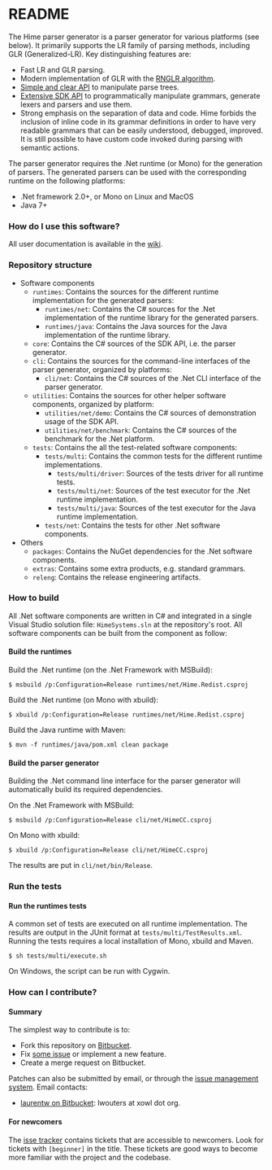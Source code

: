 # README #

The Hime parser generator is a parser generator for various platforms (see below). It primarily supports the LR family of parsing methods, including GLR (Generalized-LR). Key distinguishing features are:

* Fast LR and GLR parsing.
* Modern implementation of GLR with the [RNGLR algorithm](http://portal.acm.org/citation.cfm?id=1146809.1146810&coll=DL&dl=GUIDE&CFID=9339017&CFTOKEN=49072692).
* [Simple and clear API](http://himedoc.bitbucket.org/v1.1.0/namespaceHime_1_1Redist.html) to manipulate parse trees.
* [Extensive SDK API](http://himedoc.bitbucket.org/v1.1.0/namespaceHime_1_1CentralDogma.html) to programmatically manipulate grammars, generate lexers and parsers and use them.
* Strong emphasis on the separation of data and code. Hime forbids the inclusion of inline code in its grammar definitions in order to have very readable grammars that can be easily understood, debugged, improved. It is still possible to have custom code invoked during parsing with semantic actions.

The parser generator requires the .Net runtime (or Mono) for the generation of parsers. The generated parsers can be used with the corresponding runtime on the following platforms:

* .Net framework 2.0+, or Mono on Linux and MacOS
* Java 7+



### How do I use this software? ###

All user documentation is available in the [wiki](https://bitbucket.org/laurentw/hime/wiki/Home).



### Repository structure ###

* Software components
	* `runtimes`: Contains the sources for the different runtime implementation for the generated parsers:
		* `runtimes/net`: Contains the C# sources for the .Net implementation of the runtime library for the generated parsers.
		* `runtimes/java`: Contains the Java sources for the Java implementation of the runtime library.
	* `core`: Contains the C# sources of the SDK API, i.e. the parser generator.
	* `cli`: Contains the sources for the command-line interfaces of the parser generator, organized by platforms:
		* `cli/net`: Contains the C# sources of the .Net CLI interface of the parser generator.
	* `utilities`: Contains the sources for other helper software components, organized by platform:
		* `utilities/net/demo`: Contains the C# sources of demonstration usage of the SDK API.
		* `utilities/net/benchmark`: Contains the C# sources of the benchmark for the .Net platform.
	* `tests`: Contains the all the test-related software components:
		* `tests/multi`: Contains the common tests for the different runtime implementations.
			* `tests/multi/driver`: Sources of the tests driver for all runtime tests.
			* `tests/multi/net`: Sources of the test executor for the .Net runtime implementation.
			* `tests/multi/java`: Sources of the test executor for the Java runtime implementation.
		* `tests/net`: Contains the tests for other .Net software components.
* Others
	* `packages`: Contains the NuGet dependencies for the .Net software components.
	* `extras`: Contains some extra products, e.g. standard grammars.
	* `releng`: Contains the release engineering artifacts.



### How to build ###

All .Net software components are written in C# and integrated in a single Visual Studio solution file: `HimeSystems.sln` at the repository's root. All software components can be built from the component as follow:

#### Build the runtimes ####

Build the .Net runtime (on the .Net Framework with MSBuild):

```
$ msbuild /p:Configuration=Release runtimes/net/Hime.Redist.csproj
```

Build the .Net runtime (on Mono with xbuild):

```
$ xbuild /p:Configuration=Release runtimes/net/Hime.Redist.csproj
```

Build the Java runtime with Maven:

```
$ mvn -f runtimes/java/pom.xml clean package
```

#### Build the parser generator ####

Building the .Net command line interface for the parser generator will automatically build its required dependencies.

On the .Net Framework with MSBuild:

```
$ msbuild /p:Configuration=Release cli/net/HimeCC.csproj
```

On Mono with xbuild:

```
$ xbuild /p:Configuration=Release cli/net/HimeCC.csproj
```

The results are put in `cli/net/bin/Release`.



### Run the tests ###

#### Run the runtimes tests ####

A common set of tests are executed on all runtime implementation.
The results are output in the JUnit format at `tests/multi/TestResults.xml`.
Running the tests requires a local installation of Mono, xbuild and Maven.

```
$ sh tests/multi/execute.sh
```

On Windows, the script can be run with Cygwin.



### How can I contribute? ###

#### Summary ####

The simplest way to contribute is to:

* Fork this repository on [Bitbucket](https://bitbucket.org/laurentw/hime).
* Fix [some issue](https://bitbucket.org/laurentw/hime/issues?status=new&status=open) or implement a new feature.
* Create a merge request on Bitbucket.

Patches can also be submitted by email, or through the [issue management system](https://bitbucket.org/laurentw/hime/issues). Email contacts:

* [laurentw on Bitbucket](https://bitbucket.org/laurentw): lwouters at xowl dot org.

#### For newcomers ####

The [isse tracker](https://bitbucket.org/laurentw/hime/issues) contains tickets that are accessible to newcomers. Look for tickets with `[beginner]` in the title. These tickets are good ways to become more familiar with the project and the codebase.
